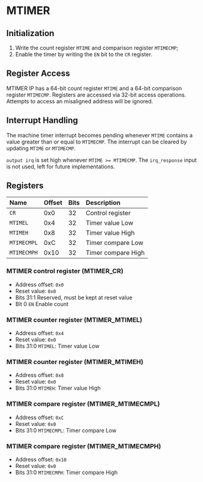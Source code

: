# MTIMER

## Initialization

1. Write the count register `MTIME` and comparison register `MTIMECMP`;
2. Enable the timer by writing the `EN` bit to the `CR` register.

## Register Access

MTIMER IP has a 64-bit count register `MTIME` and a 64-bit comparison register `MTIMECMP`. Registers are accessed via 32-bit access operations. Attempts to access an misaligned address will be ignored.

## Interrupt Handling

The machine timer interrupt becomes pending whenever `MTIME` contains a value greater than or equal to `MTIMECMP`. The interrupt can be cleared by updating `MTIME` or `MTIMECMP`.

`output irq` is set high whenever `MTIME >= MTIMECMP`. The `irq_response` input is not used, left for future implementations.


## Registers

| Name                       | Offset | Bits  | Description            |
|:---------------------------|:-------|------ |:-----------------------|
| `CR`                       | 0x0    |    32 | Control register       |
| `MTIMEL`                   | 0x4    |    32 | Timer value Low        |
| `MTIMEH`                   | 0x8    |    32 | Timer value High       |
| `MTIMECMPL`                | 0xC    |    32 | Timer compare Low      |
| `MTIMECMPH`                | 0x10   |    32 | Timer compare High     |


### MTIMER control register (MTIMER_CR)

- Address offset: `0x0`
- Reset value: `0x0`
- Bits 31:1 Reserved, must be kept at reset value
- Bit 0 `EN` Enable count


### MTIMER counter register (MTIMER_MTIMEL)

- Address offset: `0x4`
- Reset value: `0x0`
- Bits 31:0 `MTIMEL`: Timer value Low


### MTIMER counter register (MTIMER_MTIMEH)

- Address offset: `0x8`
- Reset value: `0x0`
- Bits 31:0 `MTIMEH`: Timer value High


### MTIMER compare register (MTIMER_MTIMECMPL)

- Address offset: `0xC`
- Reset value: `0x0`
- Bits 31:0 `MTIMECMPL`: Timer compare Low


### MTIMER compare register (MTIMER_MTIMECMPH)

- Address offset: `0x10`
- Reset value: `0x0`
- Bits 31:0 `MTIMECMPH`: Timer compare High
